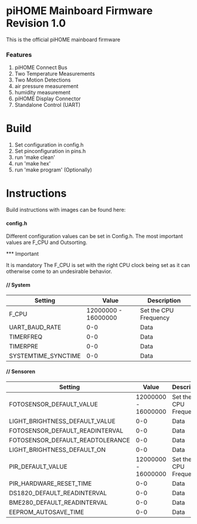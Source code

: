 # piHOME Mainboard Firmware Revision 1.0

This is the official piHOME mainboard firmware

### Features

1. piHOME Connect Bus
2. Two Temperature Measurements
3. Two Motion Detections
4. air pressure measurement
5. humidity measurement
6. piHOME Display Connector
7. Standalone Control (UART)

# Build

1. Set configuration in config.h
2. Set pinconfiguration in pins.h
3. run 'make clean'
4. run 'make hex'
5. run 'make program' (Optionally)

# Instructions
Build instructions with images can be found here:

#### config.h

Different configuration values can be set in Config.h. The most important values are F_CPU and Outsorting.

*** Important

It is mandatory The F_CPU is set with the right CPU clock being set as it can otherwise come to an undesirable behavior.

#### // System

  Setting|Value|Description
  --------|---|-------
  F_CPU|12000000 - 16000000|Set the CPU Frequency
  UART_BAUD_RATE|0-0|Data
  TIMERFREQ|0-0|Data
  TIMERPRE|0-0|Data
  SYSTEMTIME_SYNCTIME|0-0|Data
  
#### // Sensoren
  
  Setting|Value|Description
  --------|---|-------
  FOTOSENSOR_DEFAULT_VALUE|12000000 - 16000000|Set the CPU Frequency
  LIGHT_BRIGHTNESS_DEFAULT_VALUE|0-0|Data
  FOTOSENSOR_DEFAULT_READINTERVAL|0-0|Data
  FOTOSENSOR_DEFAULT_READTOLERANCE|0-0|Data
  LIGHT_BRIGHTNESS_DEFAULT_ON|0-0|Data
  PIR_DEFAULT_VALUE|12000000 - 16000000|Set the CPU Frequency
  PIR_HARDWARE_RESET_TIME|0-0|Data
  DS1820_DEFAULT_READINTERVAL|0-0|Data
  BME280_DEFAULT_READINTERVAL|0-0|Data
  EEPROM_AUTOSAVE_TIME|0-0|Data
